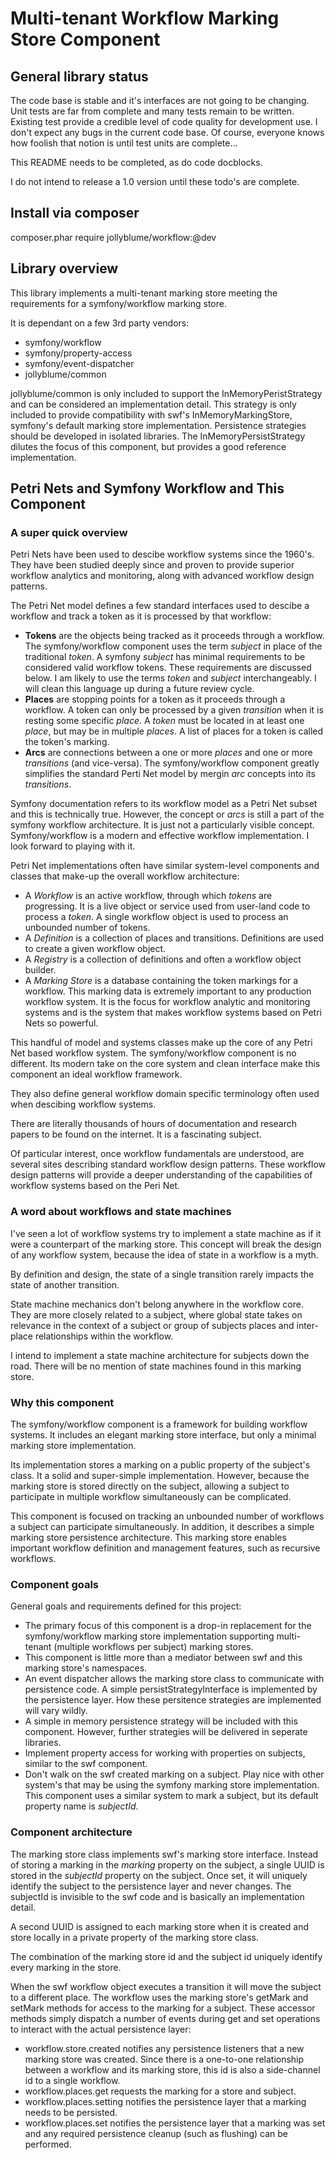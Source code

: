 Multi-tenant Workflow Marking Store Component
=============================================

## General library status
The code base is stable and it's interfaces are not going to be changing. Unit tests are far from complete and many tests remain to be written. Existing test provide a credible level of code quality for development use. I don't expect any bugs
in the current code base. Of course, everyone knows how foolish that notion is until test units are complete...

This README needs to be completed, as do code docblocks.

I do not intend to release a 1.0 version until these todo's are complete.

## Install via composer
   composer.phar require jollyblume/workflow:@dev

## Library overview
This library implements a multi-tenant marking store meeting the requirements for a symfony/workflow marking store.

It is dependant on a few 3rd party vendors:
* symfony/workflow
* symfony/property-access
* symfony/event-dispatcher
* jollyblume/common

jollyblume/common is only included to support the InMemoryPeristStrategy and can be considered an implementation detail. This strategy is only included to provide compatibility with swf's InMemoryMarkingStore, symfony's default marking store implementation. Persistence strategies should be developed in isolated libraries. The InMemoryPersistStrategy dilutes the focus of this component, but provides a good reference implementation.

## Petri Nets and Symfony Workflow and This Component
### A super quick overview
Petri Nets have been used to descibe workflow systems since the 1960's. They have been studied deeply since and proven to provide superior workflow analytics and monitoring, along with advanced workflow design patterns.

The Petri Net model defines a few standard interfaces used to descibe a workflow and track a token as it is processed by that workflow:
* **Tokens** are the objects being tracked as it proceeds through a workflow. The symfony/workflow component uses the term *subject* in place of the traditional *token*. A symfony *subject* has minimal requirements to be considered valid workflow tokens. These requirements are discussed below. I am likely to use the terms *token* and *subject* interchangeably.  I will clean this language up during a future review cycle.
* **Places** are stopping points for a token as it proceeds through a workflow. A token can only be processed by a given *transition* when it is resting some specific *place*. A *token* must be located in at least one *place*, but may be in multiple *places*. A list of places for a token is called the token's marking.
* **Arcs** are connections between a one or more *places* and one or more *transitions* (and vice-versa). The symfony/workflow component greatly simplifies the standard Perti Net model by mergin *arc* concepts into its *transitions*.

Symfony documentation refers to its workflow model as a Petri Net subset and this is technically true. However, the concept or *arcs* is still a part of the symfony workflow architecture. It is just not a particularly visible concept. Symfony/workflow is a modern and effective workflow implementation. I look forward to playing with it.

Petri Net implementations often have similar system-level components and classes that make-up the overall workflow architecture:
* A *Workflow* is an active workflow, through which *tokens* are progressing. It is a live object or service used from user-land code to process a *token*. A single workflow object is used to process an unbounded number of tokens.
* A *Definition* is a collection of places and transitions. Definitions are used to create a given workflow object.
* A *Registry* is a collection of definitions and often a workflow object builder.
* A *Marking Store* is a database containing the token markings for a workflow. This marking data is extremely important to any production workflow system. It is the focus for workflow analytic and monitoring systems and is the system that makes workflow systems based on Petri Nets so powerful.

This handful of model and systems classes make up the core of any Petri Net based workflow system. The symfony/workflow component is no different. Its modern take on the core system and clean interface make this component an ideal workflow framework.

They also define general workflow domain specific terminology often used when descibing workflow systems.

There are literally thousands of hours of documentation and research papers to be found on the internet. It is a fascinating subject.

Of particular interest, once workflow fundamentals are understood, are several sites describing standard workflow design patterns. These workflow design patterns will provide a deeper understanding of the capabilities of workflow systems based on the Peri Net.

### A word about workflows and state machines
I've seen a lot of workflow systems try to implement a state machine as if it were a counterpart of the marking store. This concept will break the design of any workflow system, because the idea of state in a workflow is a myth.

By definition and design, the state of a single transition rarely impacts the state of another transition.

State machine mechanics don't belong anywhere in the workflow core. They are more closely related to a subject, where global state takes on relevance in the context of a subject or group of subjects places and inter-place relationships within the workflow.

I intend to implement a state machine architecture for subjects down the road. There will be no mention of state machines found in this marking store.

### Why this component
The symfony/workflow component is a framework for building workflow systems. It includes an elegant marking store interface, but only a minimal marking store implementation.

Its implementation stores a marking on a public property of the subject's class. It a solid and super-simple implementation. However, because the marking store is stored directly on the subject, allowing a subject to participate in multiple workflow simultaneously can be complicated.

This component is focused on tracking an unbounded number of workflows a subject can participate simultaneously. In addition, it describes a simple marking store persistence architecture. This marking store enables important workflow definition and management features, such as recursive workflows.

### Component goals
General goals and requirements defined for this project:
* The primary focus of this component is a drop-in replacement for the symfony/workflow marking store implementation supporting multi-tenant (multiple workflows per subject) marking stores.
* This component is little more than a mediator between swf and this marking store's namespaces.
* An event dispatcher allows the marking store class to communicate with persistence code. A simple persistStrategyInterface is implemented by the persistence layer. How these persitence strategies are implemented will vary wildly.
* A simple in memory persistence strategy will be included with this component. However, further strategies will be delivered in seperate libraries.
* Implement property access for working with properties on subjects, similar to the swf component.
* Don't walk on the swf created marking on a subject. Play nice with other system's that may be using the symfony marking store implementation. This component uses a similar system to mark a subject, but its default property name is *subjectId*.

### Component architecture
The marking store class implements swf's marking store interface. Instead of storing a marking in the *marking* property on the subject, a single UUID is stored in the *subjectId* property on the subject. Once set, it will uniquely identify the subject to the persistence layer and never changes. The subjectId is invisible to the swf code and is basically an implementation detail.

A second UUID is assigned to each marking store when it is created and store locally in a private property of the marking store class.

The combination of the marking store id and the subject id uniquely identify every marking in the store.

When the swf workflow object executes a transition it will move the subject to a different place. The workflow uses the marking store's getMark and setMark methods for access to the marking for a subject. These accessor methods simply dispatch a number of events during get and set operations to interact with the actual persistence layer:
* workflow.store.created notifies any persistence listeners that a new marking store was created. Since there is a one-to-one relationship between a workflow and its marking store, this id is also a side-channel id to a single workflow.
* workflow.places.get requests the marking for a store and subject.
* workflow.places.setting notifies the persistence layer that a marking needs to be persisted.
* workflow.places.set notifies the persistence layer that a marking was set and any required persistence cleanup (such as flushing) can be performed.

